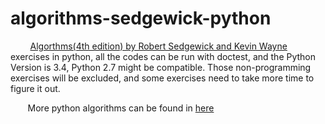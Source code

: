 # algorithms-sedgewick-python #

&nbsp;&nbsp;&nbsp;&nbsp;&nbsp;&nbsp;&nbsp; <a href="http://algs4.cs.princeton.edu/home/">Algorthms(4th edition) by Robert Sedgewick and Kevin Wayne</a> exercises in python, all the codes can be run with doctest, and the Python Version is 3.4, Python 2.7 might be compatible. Those non-programming exercises will be excluded, and some exercises need to take more time to figure it out.

&nbsp;&nbsp;&nbsp;&nbsp;&nbsp;&nbsp;&nbsp;More python algorithms can be found in <a  href="http://interactivepython.org/runestone/static/pythonds/index.html">here</a>
